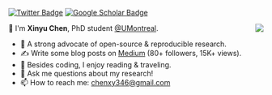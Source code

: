 [![Twitter Badge](https://img.shields.io/twitter/follow/chenxy346?style=social)](https://twitter.com/chenxy346)
[![Google Scholar Badge](https://img.shields.io/badge/Google-Scholar-blue)](https://scholar.google.com/citations?user=mCrW04wAAAAJ&hl=en)

<img align="right" src="https://github-readme-stats.vercel.app/api?username=xinychen&show_icons=true&icon_color=805AD5&text_color=718096&bg_color=ffffff&hide_title=true" />

👋 I'm **Xinyu Chen**, PhD student [@UMontreal](https://twitter.com/UMontreal).

- 🌱 A strong advocate of open-source & reproducible research.
- ✍️ Write some blog posts on [Medium](https://medium.com/@xinyu.chen) (80+ followers, 15K+ views).
- 🤔 Besides coding, I enjoy reading & traveling.
- 💬 Ask me questions about my research!
- 📫 How to reach me: [chenxy346@gmail.com](chenxy346@gmail.com)
